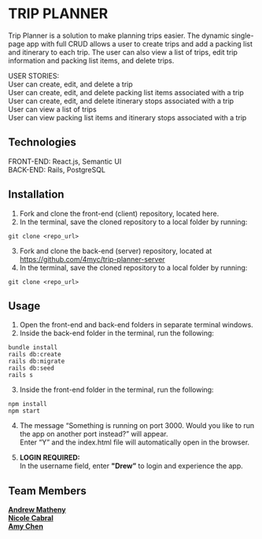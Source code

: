 # TRIP PLANNER

Trip Planner is a solution to make planning trips easier. The dynamic single-page app with full CRUD allows a user to create trips and add a packing list and itinerary to each trip. The user can also view a list of trips, edit trip information and packing list items, and delete trips.  

USER STORIES:   
User can create, edit, and delete a trip  
User can create, edit, and delete packing list items associated with a trip  
User can create, edit, and delete itinerary stops associated with a trip  
User can view a list of trips  
User can view packing list items and itinerary stops associated with a trip

## Technologies  

FRONT-END: React.js, Semantic UI  
BACK-END: Rails, PostgreSQL  

## Installation 
1. Fork and clone the front-end (client) repository, located here.  
2. In the terminal, save the cloned repository to a local folder by running:   
```
git clone <repo_url>
```
3. Fork and clone the back-end (server) repository, located at https://github.com/4myc/trip-planner-server  
4. In the terminal, save the cloned repository to a local folder by running:   
```
git clone <repo_url>
```


## Usage
1. Open the front-end and back-end folders in separate terminal windows.
2. Inside the back-end folder in the terminal, run the following:   
```
bundle install 
rails db:create
rails db:migrate
rails db:seed
rails s
```

3. Inside the front-end folder in the terminal, run the following:  
```
npm install  
npm start 
```

4. The message “Something is running on port 3000. Would you like to run the app on another port instead?” will appear.  
Enter “Y” and the index.html file will automatically open in the browser.  

5. **LOGIN REQUIRED:**  
In the username field, enter **"Drew”** to login and experience the app.


## Team Members 
**<a href="https://github.com/AndrewMatheny">Andrew Matheny</a>**    
**<a href="https://github.com/NicoleLC16">Nicole Cabral</a>**  
**<a href="https://github.com/4myc">Amy Chen</a>**
